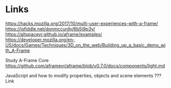 # Links
https://hacks.mozilla.org/2017/10/multi-user-experiences-with-a-frame/
https://jsfiddle.net/donmccurdy/6b5j9p3y/
https://altspacevr.github.io/aframe/examples/
https://developer.mozilla.org/en-US/docs/Games/Techniques/3D_on_the_web/Building_up_a_basic_demo_with_A-Frame

Study A-Frame Core
https://github.com/aframevr/aframe/blob/v0.7.0/docs/components/light.md

JavaScript and how to modify properties, objects and scene elements
??? Link

